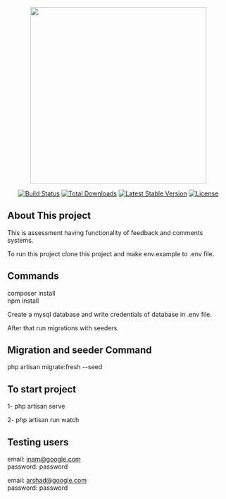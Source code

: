 <p align="center"><a href="https://laravel.com" target="_blank"><img src="https://raw.githubusercontent.com/laravel/art/master/logo-lockup/5%20SVG/2%20CMYK/1%20Full%20Color/laravel-logolockup-cmyk-red.svg" width="400"></a></p>

<p align="center">
<a href="https://travis-ci.org/laravel/framework"><img src="https://travis-ci.org/laravel/framework.svg" alt="Build Status"></a>
<a href="https://packagist.org/packages/laravel/framework"><img src="https://img.shields.io/packagist/dt/laravel/framework" alt="Total Downloads"></a>
<a href="https://packagist.org/packages/laravel/framework"><img src="https://img.shields.io/packagist/v/laravel/framework" alt="Latest Stable Version"></a>
<a href="https://packagist.org/packages/laravel/framework"><img src="https://img.shields.io/packagist/l/laravel/framework" alt="License"></a>
</p>

## About This project

This is assessment having functionality of feedback and comments systems.

To run this project clone this project and make env.example to .env file.

## Commands
composer install <br>
npm install<br>

Create a mysql database and write credentials of database in .env file.

After that run migrations with seeders.

## Migration and seeder Command

php artisan migrate:fresh --seed

## To start project

1- php artisan serve

2- php artisan run watch

## Testing users

email: inam@google.com<br>
password: password

email: arshad@google.com<br>
password: password
